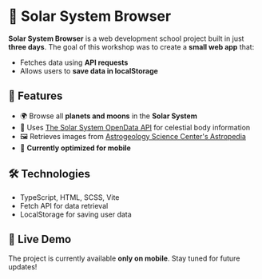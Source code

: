 # 🌌 Solar System Browser  

**Solar System Browser** is a web development school project built in just **three days**. The goal of this workshop was to create a **small web app** that:  
- Fetches data using **API requests**  
- Allows users to **save data in localStorage**  

## 🚀 Features  
- 🌍 Browse all **planets and moons** in the **Solar System**  
- 🔗 Uses [The Solar System OpenData API](https://api.le-systeme-solaire.net/en/) for celestial body information  
- 🖼️ Retrieves images from [Astrogeology Science Center's Astropedia]([https://astrogeology.usgs.gov/search/](https://astrogeology.usgs.gov/search?target=&system=&p=1&accscope=&searchBar=))  
- 📱 **Currently optimized for mobile**  

## 🛠️ Technologies  
- TypeScript, HTML, SCSS, Vite 
- Fetch API for data retrieval  
- LocalStorage for saving user data  

## 🌠 Live Demo  
The project is currently available **only on mobile**. Stay tuned for future updates!  
